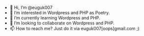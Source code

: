 - 👋 Hi, I’m @euguk007
- 👀 I’m interested in Wordpress and PHP as Poetry.
- 🌱 I’m currently learning Wordpress and PHP.
- 💞️ I’m looking to collaborate on Wordpress and PHP.
- 📫 How to reach me? Just do it via euguk007[oops]gmail.com ;)

<!---
euguk007/euguk007 is a ✨ special ✨ repository because its `README.md` (this file) appears on your GitHub profile.
You can click the Preview link to take a look at your changes.
--->
